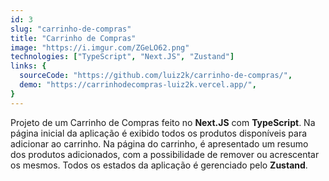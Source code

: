 ```yaml
---
id: 3
slug: "carrinho-de-compras"
title: "Carrinho de Compras"
image: "https://i.imgur.com/ZGeLO62.png"
technologies: ["TypeScript", "Next.JS", "Zustand"]
links: {
  sourceCode: "https://github.com/luiz2k/carrinho-de-compras/",
  demo: "https://carrinhodecompras-luiz2k.vercel.app/",
}
---
```


Projeto de um Carrinho de Compras feito no **Next.JS** com **TypeScript**. Na página inicial da aplicação é exibido todos os produtos disponíveis para adicionar ao carrinho. Na página do carrinho, é apresentado um resumo dos produtos adicionados, com a possibilidade de remover ou acrescentar os mesmos. Todos os estados da aplicação é gerenciado pelo **Zustand**.

